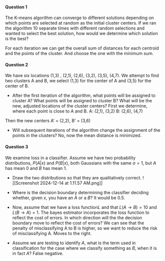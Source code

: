 #### Question 1
The K-means algorithm can converge to different solutions depending on which points are selected at random as the initial cluster centers. If we ran the algorithm 10 separate times with different random selections and wanted to select the best solution, how would we determine which solution is the best?

For each iteration we can get the overall sum of distances for each centroid and the points of the cluster. And choose the one with the minimum sum.

#### Question 2
We have six locations (1,3) , (2,1), (2,6), (3,2), (3,5), (4,7). We attempt to find two clusters A and B, we select (1,3) for the center of A and (3,5) for the center of B.

- After the first iteration of the algorithm, what points will be assigned to cluster A? What points will be assigned to cluster B? What will be the new, adjusted locations of the cluster centers?
First we determine, where each point is close to A and B.
A: (2,1), (3,2)
B: (2,6), (4,7)

Then the new centers A’ = (2,2), B’ = (3,6)

- Will subsequent iterations of the algorithm change the assignment of the points in the clusters?
No, now the mean distance is minimized.

#### Question 3
We examine loss in a classifier. Assume we have two probability distributions, $P(A|x)$ and $P(B|x)$, both Gaussians with the same $\sigma = 1$, but $A$ has mean 0 and $B$ has mean 1.

- Draw the two distributions so that they are qualitatively correct.
![[Screenshot 2024-12-14 at 1.11.57 AM.png]]

- Where is the decision boundary determining the classifier deciding whether, given $x$, you have an $A$ or a $B$? 
It would be  0.5.

- Now, assume that we have a loss function$L$ and that $L(A\to B)=10$ and $L(B\to A)= 1$. The bayes estimator incorporates the loss function to reflect the cost of errors. In which direction will the the decision boundary move to reflect the cost of errors?
We can see that the penalty of misclassifying A to B is higher, so we want to reduce the risk of misclassifying A. Moves to the right.

- Assume we are testing to identify $A$, what is the term used in classification for the case where we classify something as $B$, when it is in fact $A$?
False negative.